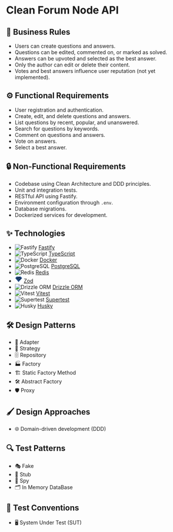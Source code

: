 # Clean Forum Node API

## 🎯 Business Rules

- Users can create questions and answers.
- Questions can be edited, commented on, or marked as solved.
- Answers can be upvoted and selected as the best answer.
- Only the author can edit or delete their content.
- Votes and best answers influence user reputation (not yet implemented).

## ⚙️ Functional Requirements

- User registration and authentication.
- Create, edit, and delete questions and answers.
- List questions by recent, popular, and unanswered.
- Search for questions by keywords.
- Comment on questions and answers.
- Vote on answers.
- Select a best answer.

## 🔒 Non-Functional Requirements

- Codebase using Clean Architecture and DDD principles.
- Unit and integration tests.
- RESTful API using Fastify.
- Environment configuration through `.env`.
- Database migrations.
- Dockerized services for development.

## ✨ Technologies

- <img src="https://cdn.jsdelivr.net/gh/devicons/devicon/icons/fastify/fastify-original.svg" alt="Fastify" height="20"/> [Fastify](https://fastify.io/)
- <img src="https://cdn.jsdelivr.net/gh/devicons/devicon/icons/typescript/typescript-original.svg" alt="TypeScript" height="20"/> [TypeScript](https://www.typescriptlang.org/)
- <img src="https://cdn.jsdelivr.net/gh/devicons/devicon/icons/docker/docker-original.svg" alt="Docker" height="20"/> [Docker](https://www.docker.com/)
- <img src="https://cdn.jsdelivr.net/gh/devicons/devicon/icons/postgresql/postgresql-original.svg" alt="PostgreSQL" height="20"/> [PostgreSQL](https://www.postgresql.org/)
- <img src="https://cdn.jsdelivr.net/gh/devicons/devicon/icons/redis/redis-original.svg" alt="Redis" height="20"/> [Redis](https://redis.io/)
- <img src="https://raw.githubusercontent.com/colinhacks/zod/main/logo.svg" alt="Zod" height="20"/> [Zod](https://zod.dev/)
- <img src="https://avatars.githubusercontent.com/u/116302963?s=200&v=4" alt="Drizzle ORM" height="20"/> [Drizzle ORM](https://orm.drizzle.team/)
- <img src="https://vitest.dev/logo.svg" alt="Vitest" height="20"/> [Vitest](https://vitest.dev/)
- <img src="https://avatars.githubusercontent.com/u/19800093?s=200&v=4" alt="Supertest" height="20"/> [Supertest](https://github.com/visionmedia/supertest)
- <img src="https://camo.githubusercontent.com/671b4081cb49354be80e1fdfc034d6eb9f4084c7718286fd888b61749c4fbc7b/68747470733a2f2f6875736b792e696d672f6875736b792d6c6f676f2e737667" alt="Husky" height="20"/> [Husky](https://typicode.github.io/husky/)



## 🛠️ Design Patterns

- 🔌 Adapter  
- 🧩 Strategy  
- 🗄️  Repository  
- 🏭 Factory  
- 🏗️  Static Factory Method  
- 🛠️  Abstract Factory  
- 🛡️  Proxy 


## 🖌️ Design Approaches

- 🌐 Domain-driven development (DDD)  


## 🔍 Test Patterns

- 🎭 Fake  
- 🔗 Stub
- 👀 Spy
- 🗂️  In Memory DataBase


## 📜 Test Conventions

- 🖥️  System Under Test (SUT)

